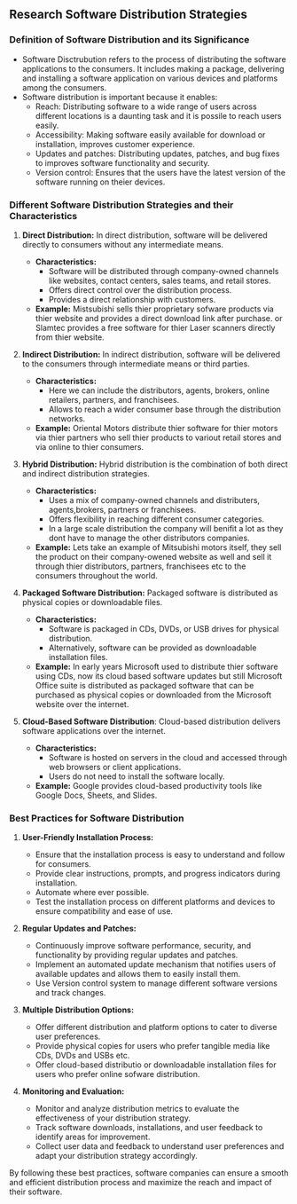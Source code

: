 ## Research Software Distribution Strategies

### Definition of Software Distribution and its Significance
- Software Disctrubution refers to the process of distributing the software applications to the consumers. It includes making a package, delivering and installing a software application on various devices and platforms among the consumers.
- Software distribution is important because it enables:
    - Reach: Distributing software to a wide range of users across different locations is a daunting task and it is possile to reach users easily.
    - Accessibility: Making software easily available for download or installation, improves customer experience.
    - Updates and patches: Distributing updates, patches, and bug fixes to improves software functionality and security.
    - Version control: Ensures that the users have the latest version of the software running on theier devices.

### Different Software Distribution Strategies and their Characteristics

1. **Direct Distribution:** In direct distribution, software will be delivered directly to consumers without any intermediate means.
    - **Characteristics:**
        - Software will be distributed through company-owned channels like websites, contact centers, sales teams, and retail stores.
        - Offers direct control over the distribution process.
        - Provides a direct relationship with customers.
    - **Example:** Mistsubishi sells thier proprietary sofware products via thier website and provides a direct download link after purchase. or Slamtec provides a free software for thier Laser scanners directly from thier website.

2. **Indirect Distribution:** In indirect distribution, software will be delivered to the consumers through intermediate means or third parties.
    - **Characteristics:**
        - Here we can include the distributors, agents, brokers, online retailers, partners, and franchisees.
        - Allows to reach a wider consumer base through the distribution networks.
    - **Example:** Oriental Motors distribute thier software for thier motors via thier partners who sell thier products to variout retail stores and via online to thier consumers.

3. **Hybrid Distribution:** Hybrid distribution is the combination of both direct and indirect distribution strategies.
    - **Characteristics:**
        - Uses a mix of company-owned channels and distributers, agents,brokers, partners or franchisees.
        - Offers flexibility in reaching different consumer categories.
        - In a large scale distribution the company will benifit a lot as they dont have to manage the other distributors companies.
    - **Example:** Lets take an example of Mitsubishi motors itself, they sell the product on their company-owened website as well and sell it through thier distributors, partners, franchisees etc to the consumers throughout the world.

4. **Packaged Software Distribution:** Packaged software is distributed as physical copies or downloadable files.
    - **Characteristics:**
        - Software is packaged in CDs, DVDs, or USB drives for physical distribution.
        - Alternatively, software can be provided as downloadable installation files.
    - **Example:** In early years Microsoft used to distribute thier software using CDs, now its cloud based software updates but still Microsoft Office suite is distributed as packaged software that can be purchased as physical copies or downloaded from the Microsoft website over the internet.

5. **Cloud-Based Software Distribution**: Cloud-based distribution delivers software applications over the internet.
    - **Characteristics:**
        - Software is hosted on servers in the cloud and accessed through web browsers or client applications.
        - Users do not need to install the software locally.
    - **Example:** Google provides cloud-based productivity tools like Google Docs, Sheets, and Slides.



### Best Practices for Software Distribution


1. **User-Friendly Installation Process:**
    - Ensure that the installation process is easy to understand and follow for consumers.
    - Provide clear instructions, prompts, and progress indicators during installation.
    - Automate where ever possible.
    - Test the installation process on different platforms and devices to ensure compatibility and ease of use.

2. **Regular Updates and Patches:**
    - Continuously improve software performance, security, and functionality by providing regular updates and patches.
    - Implement an automated update mechanism that notifies users of available updates and allows them to easily install them.
    - Use Version control system to manage different software versions and track changes.

3. **Multiple Distribution Options:**
    - Offer different distribution and platform options to cater to diverse user preferences.
    - Provide physical copies for users who prefer tangible media like CDs, DVDs and USBs etc.
    - Offer cloud-based distributio or downloadable installation files for users who prefer online sofware distribution.

4. **Monitoring and Evaluation:**
    - Monitor and analyze distribution metrics to evaluate the effectiveness of your distribution strategy.
    - Track software downloads, installations, and user feedback to identify areas for improvement.
    - Collect user data and feedback to understand user preferences and adapt your distribution strategy accordingly.

By following these best practices, software companies can ensure a smooth and efficient distribution process and maximize the reach and impact of their software.

